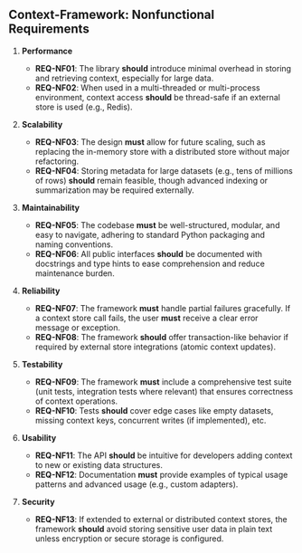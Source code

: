 ## Context-Framework: Nonfunctional Requirements

1. **Performance**
   - **REQ-NF01**: The library **should** introduce minimal overhead in storing and retrieving context, especially for large data.  
   - **REQ-NF02**: When used in a multi-threaded or multi-process environment, context access **should** be thread-safe if an external store is used (e.g., Redis).

2. **Scalability**
   - **REQ-NF03**: The design **must** allow for future scaling, such as replacing the in-memory store with a distributed store without major refactoring.  
   - **REQ-NF04**: Storing metadata for large datasets (e.g., tens of millions of rows) **should** remain feasible, though advanced indexing or summarization may be required externally.

3. **Maintainability**
   - **REQ-NF05**: The codebase **must** be well-structured, modular, and easy to navigate, adhering to standard Python packaging and naming conventions.  
   - **REQ-NF06**: All public interfaces **should** be documented with docstrings and type hints to ease comprehension and reduce maintenance burden.

4. **Reliability**
   - **REQ-NF07**: The framework **must** handle partial failures gracefully. If a context store call fails, the user **must** receive a clear error message or exception.  
   - **REQ-NF08**: The framework **should** offer transaction-like behavior if required by external store integrations (atomic context updates).

5. **Testability**
   - **REQ-NF09**: The framework **must** include a comprehensive test suite (unit tests, integration tests where relevant) that ensures correctness of context operations.  
   - **REQ-NF10**: Tests **should** cover edge cases like empty datasets, missing context keys, concurrent writes (if implemented), etc.

6. **Usability**
   - **REQ-NF11**: The API **should** be intuitive for developers adding context to new or existing data structures.  
   - **REQ-NF12**: Documentation **must** provide examples of typical usage patterns and advanced usage (e.g., custom adapters).

7. **Security**
   - **REQ-NF13**: If extended to external or distributed context stores, the framework **should** avoid storing sensitive user data in plain text unless encryption or secure storage is configured.